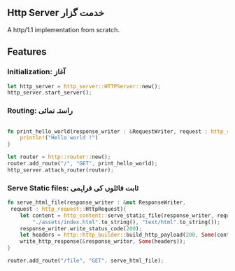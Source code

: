 ## Http Server خدمت گزار 

A http/1.1 implementation from scratch.

## Features

### Initialization: آغاز

```rust
let http_server = http_server::HTTPServer::new();
http_server.start_server();
```

### Routing: راستہ نمائی

```rust

fn print_hello_world(response_writer : &RequestWriter, request : http_request::HttpRequest){
    println!("Hello world !")
}

let router = http::router::new();
router.add_route("/", "GET", print_hello_world);
http_server.attach_router(router);

```

### Serve Static files: ثابت فائلوں کی فراہمی

```rust
fn serve_html_file(response_writer : &mut ResponseWriter,
 request : http_request::HttpRequest){
    let content = http_content::serve_static_file(response_writer, request, 
        "./assets/index.html".to_string(), "text/html".to_string());
    response_writer.write_status_code(200);
    let headers = http::http_builder::build_http_payload(200, Some(content));
    write_http_response(&response_writer, Some(headers));
}

router.add_route("/file", "GET", serve_html_file);
```

